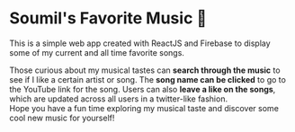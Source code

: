 # Soumil's Favorite Music 🎵
This is a simple web app created with ReactJS and Firebase to display some of my current and all time favorite songs.    
    
Those curious about my musical tastes can **search through the music** to see if I like a certain artist or song. The **song name can be clicked** to go to the YouTube link for the song. Users can also **leave a like on the songs**, which are updated across all users in a twitter-like fashion.     
Hope you have a fun time exploring my musical taste and discover some cool new music for yourself! 
